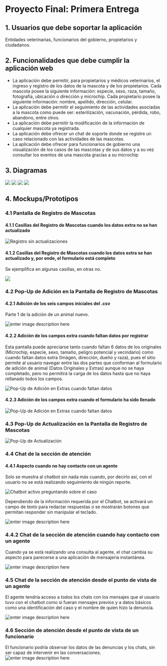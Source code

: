 # Proyecto Final: Primera Entrega


## 1.	Usuarios que debe soportar la aplicación

Entidades veterinarias, funcionarios del gobierno, propietarios y ciudadanos.

## 2.	Funcionalidades que debe cumplir la aplicación web

-	La aplicación debe permitir, para propietarios y médicos veterinarios, el ingreso y registro de los datos de la mascota y de los propietarios. Cada mascota posee la siguiente información: especie, sexo, raza, tamaño, fotografía, ubicación o dirección y microchip. Cada propietario posee la siguiente información: nombre, apellido, dirección, celular.
-	La aplicación debe permitir el seguimiento de las actividades asociadas a la mascota como puede ser: esterilización, vacunación, pérdida, robo, abandono, entre otros.
-	La aplicación debe permitir la modificación de la información de cualquier mascota ya registrada.
-	La aplicación debe ofrecer un chat de soporte donde se registre un caso relacionado con las actividades de las mascotas.
-	La aplicación debe ofrecer para funcionarios de gobierno una visualización de los casos de las mascotas y de sus datos y a su vez consultar los eventos de una mascota gracias a su microchip
 ## 3. Diagramas
![](https://i.imgur.com/gtCvFey.jpg)
![](https://i.imgur.com/2JLEEo8.jpg)
![](https://i.imgur.com/w6w7duG.jpg)
![](https://i.imgur.com/SWGUaAP.jpg)
 ## 4. Mockups/Prototipos
 ### 4.1 Pantalla de Registro de Mascotas
 #### 4.1.1 Casillas del Registro de Mascotas cuando los datos extra no se han actualizado
![Registro sin actualizaciones](https://i.imgur.com/1kLCy6A.png)
 #### 4.1.2 Casillas del Registro de Mascotas cuando los datos extra se han actualizado y, por ende, el formulario está completo
 Se ejemplifica en algunas casillas, en otras no.
 
 ![](https://i.imgur.com/xpRTSoo.png)
 ### 4.2 Pop-Up de Adición en la Pantalla de Registro de Mascotas
 #### 4.2.1 Adición de los seis campos iniciales del .csv
 Parte 1 de la adición de un animal nuevo.
 
![enter image description here](https://i.imgur.com/8fMPbtF.png)
 #### 4.2.2 Adición de los campos extra cuando faltan datos por registrar
  Esta pantalla puede apreciarse tanto cuando faltan 6 datos de los originales (Microchip, especie, sexo, tamaño, peligro potencial y vecindario) como cuando faltan datos extra (Imágen, dirección, dueño y raza), pues el sitio permite al usuario navegar entre las dos partes que conforman al formulario de adición de animal (Datos Originales y Extras) aunque no se haya completado, pero no permitirá la carga de los datos hasta que no haya rellanado todos los campos.
  
![Pop-Up de Adición en Extras cuando faltan datos](https://i.imgur.com/wX9M8qw.png)
 #### 4.2.3 Adición de los campos extra cuando el formulario ha sido llenado
![Pop-Up de Adición en Extras cuando faltan datos](https://i.imgur.com/BhSQC4j.png)
 ### 4.3 Pop-Up de Actualización en la Pantalla de Registro de Mascotas
![Pop-Up de Actualización](https://i.imgur.com/M1b72MU.png)
### 4.4 Chat de la sección de atención
#### 4.4.1 Aspecto cuando no hay contacto con un agente
Solo se muestra al chatbot sin nada más cuando, por decirlo así, con el usuario no se está realizando seguimiento de ningún reporte.

![Chatbot activo preguntando sobre el caso](https://i.imgur.com/9Q2e5RR.png)

Dependiendo de la información requerida por el Chatbot, se activará un campo de texto para redactar respuestas o se mostrarán botones que permitan responder sin manipular el teclado.

![enter image description here](https://i.imgur.com/ZIjuHwo.png)
### 4.4.2 Chat de la sección de atención cuando hay contacto con un agente
Cuando ya se está realizando una consulta al agente, el chat cambia su aspecto para parecerse a una aplicación de mensajería instantánea.

![enter image description here](https://i.imgur.com/7iXc19W.png)
### 4.5 Chat de la sección de atención desde el punto de vista de un agente

El agente tendría acceso a todos los chats con los mensajes que el usuario tuvo con el chatbot como si fueran mensajes previos y a datos básicos como una identificación del caso y el nombre de quien hizo la denuncia.

![enter image description here](https://i.imgur.com/u8Gt4gl.png)
### 4.6 Sección de atención desde el punto de vista de un funcionario
El funcionario podría observar los datos de las denuncias y los chats, sin ser capaz de intervenir en las conversaciones.
![enter image description here](https://i.imgur.com/3qmJTaT.png)
